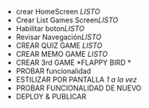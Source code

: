 - crear HomeScreen *LISTO* 
- Crear List Games Screen*LISTO*
- Habilitar boton*LISTO*
- Revisar Navegación*LISTO*
- CREAR QUIZ GAME *LISTO*
- CREAR MEMO GAME *LISTO*
- CREAR 3rd GAME  *FLAPPY BIRD *
- PROBAR funcionalidad
- ESTILIZAR POR PANTALLA *1 a la vez*
- PROBAR FUNCIONALIDAD DE NUEVO
- DEPLOY & PUBLICAR
